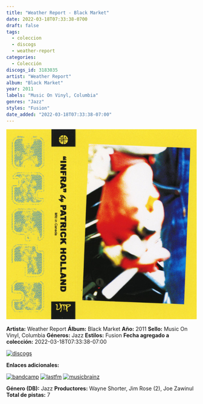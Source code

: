 ```yaml
---
title: "Weather Report - Black Market"
date: 2022-03-18T07:33:38-0700
draft: false
tags:
  - coleccion
  - discogs
  - weather-report
categories:
  - Colección
discogs_id: 3183035
artist: "Weather Report"
album: "Black Market"
year: 2011
labels: "Music On Vinyl, Columbia"
genres: "Jazz"
styles: "Fusion"
date_added: "2022-03-18T07:33:38-07:00"
---
```


![cover](image.jpeg (Weather Report - Black Market))

**Artista:** Weather Report
**Álbum:** Black Market
**Año:** 2011
**Sello:** Music On Vinyl, Columbia
**Géneros:** Jazz
**Estilos:** Fusion
**Fecha agregado a colección:** 2022-03-18T07:33:38-07:00

[![discogs](../../links/svg/discogs.png (discogs))](https://api.discogs.com/releases/3183035)


**Enlaces adicionales:**

[![bandcamp](../../links/svg/bandcamp.png (bandcamp))](https://blackmarketdub.bandcamp.com/album/black-market-the-beach-boys)
[![lastfm](../../links/svg/lastfm.png (lastfm))](https://www.last.fm/music/Weather+Report/Black+Market)
[![musicbrainz](../../links/svg/musicbrainz.png (musicbrainz))](https://musicbrainz.org/release/20cbf598-76ee-4895-8410-7e6a036455da)

**Género (DB):** Jazz
**Productores:** Wayne Shorter, Jim Rose (2), Joe Zawinul
**Total de pistas:** 7
